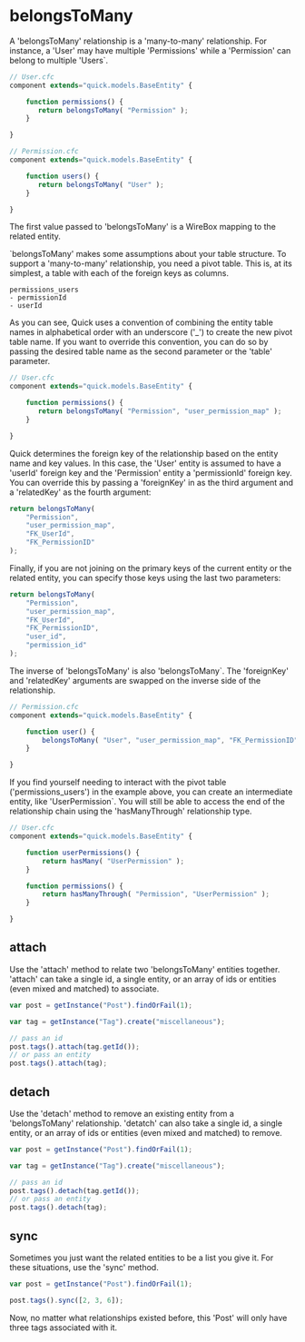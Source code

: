 # belongsToMany

A 'belongsToMany' relationship is a 'many-to-many' relationship. For instance, a 'User' may have multiple 'Permissions' while a 'Permission' can belong to multiple 'Users`.

```javascript
// User.cfc
component extends="quick.models.BaseEntity" {

    function permissions() {
       return belongsToMany( "Permission" );
    }

}
```

```javascript
// Permission.cfc
component extends="quick.models.BaseEntity" {

    function users() {
       return belongsToMany( "User" );
    }

}
```

The first value passed to 'belongsToMany' is a WireBox mapping to the related entity.

`belongsToMany' makes some assumptions about your table structure. To support a 'many-to-many' relationship, you need a pivot table. This is, at its simplest, a table with each of the foreign keys as columns.

```text
permissions_users
- permissionId
- userId
```

As you can see, Quick uses a convention of combining the entity table names in alphabetical order with an underscore \('_'\) to create the new pivot table name. If you want to override this convention, you can do so by passing the desired table name as the second parameter or the 'table' parameter.

```javascript
// User.cfc
component extends="quick.models.BaseEntity" {

    function permissions() {
       return belongsToMany( "Permission", "user_permission_map" );
    }

}
```

Quick determines the foreign key of the relationship based on the entity name and key values. In this case, the 'User' entity is assumed to have a 'userId' foreign key and the 'Permission' entity a 'permissionId' foreign key. You can override this by passing a 'foreignKey' in as the third argument and a 'relatedKey' as the fourth argument:

```javascript
return belongsToMany(
    "Permission",
    "user_permission_map",
    "FK_UserId",
    "FK_PermissionID"
);
```

Finally, if you are not joining on the primary keys of the current entity or the related entity, you can specify those keys using the last two parameters:

```javascript
return belongsToMany(
    "Permission",
    "user_permission_map",
    "FK_UserId",
    "FK_PermissionID",
    "user_id",
    "permission_id"
);
```

The inverse of 'belongsToMany' is also 'belongsToMany`. The 'foreignKey' and 'relatedKey' arguments are swapped on the inverse side of the relationship.

```javascript
// Permission.cfc
component extends="quick.models.BaseEntity" {

    function user() {
        belongsToMany( "User", "user_permission_map", "FK_PermissionID", "FK_UserId" );
    }

}
```

If you find yourself needing to interact with the pivot table \('permissions_users'\) in the example above, you can create an intermediate entity, like 'UserPermission`. You will still be able to access the end of the relationship chain using the 'hasManyThrough' relationship type.

```javascript
// User.cfc
component extends="quick.models.BaseEntity" {

    function userPermissions() {
        return hasMany( "UserPermission" );
    }

    function permissions() {
        return hasManyThrough( "Permission", "UserPermission" );
    }

}
```

## attach

Use the 'attach' method to relate two 'belongsToMany' entities together. 'attach' can take a single id, a single entity, or an array of ids or entities \(even mixed and matched\) to associate.

```javascript
var post = getInstance("Post").findOrFail(1);

var tag = getInstance("Tag").create("miscellaneous");

// pass an id
post.tags().attach(tag.getId());
// or pass an entity
post.tags().attach(tag);
```

## detach

Use the 'detach' method to remove an existing entity from a 'belongsToMany' relationship. 'detatch' can also take a single id, a single entity, or an array of ids or entities \(even mixed and matched\) to remove.

```javascript
var post = getInstance("Post").findOrFail(1);

var tag = getInstance("Tag").create("miscellaneous");

// pass an id
post.tags().detach(tag.getId());
// or pass an entity
post.tags().detach(tag);
```

## sync

Sometimes you just want the related entities to be a list you give it. For these situations, use the 'sync' method.

```javascript
var post = getInstance("Post").findOrFail(1);

post.tags().sync([2, 3, 6]);
```

Now, no matter what relationships existed before, this 'Post' will only have three tags associated with it.

